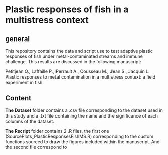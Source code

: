 # Plastic responses of fish in a multistress context
## general
This repository contains the data and script use to test adaptive plastic responses of fish under metal-contaminated streams and immune challenge. This results are discussed in the following manuscript: 

Petitjean Q., Laffaille P., Perrault A., Cousseau M., Jean S., Jacquin L. Plastic responses to metal contamination in a multistress context: a field experiment in fish.

## Content

**The Dataset** folder contains a .csv file corresponding to the dataset used in this study and a .txt file containing the name and the significance of each columns of the dataset.

**The Rscript** folder contains 2 .R files, the first one (SourcePlots_PlasticResponsesFishMS.R) corresponding to the custom functions sourced to draw the figures included within the manuscript. And the second file correspond to 
